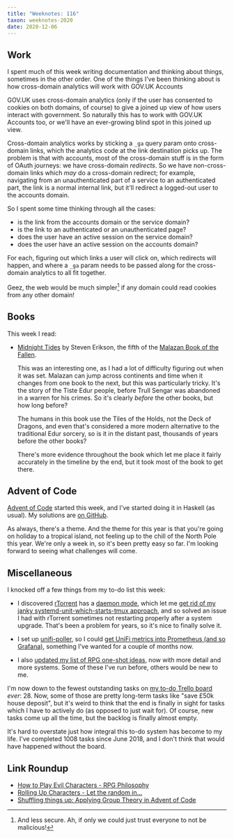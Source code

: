 ```yaml
---
title: "Weeknotes: 116"
taxon: weeknotes-2020
date: 2020-12-06
---
```


## Work

I spent much of this week writing documentation and thinking about
things, sometimes in the other order.  One of the things I've been
thinking about is how cross-domain analytics will work with GOV.UK
Accounts

GOV.UK uses cross-domain analytics (only if the user has consented to
cookies on both domains, of course) to give a joined up view of how
users interact with government.  So naturally this has to work with
GOV.UK Accounts too, or we'll have an ever-growing blind spot in this
joined up view.

Cross-domain analytics works by sticking a `_ga` query param onto
cross-domain links, which the analytics code at the link destination
picks up.  The problem is that with accounts, most of the cross-domain
stuff is in the form of OAuth journeys: we have cross-domain
*redirects*.  So we have non-cross-domain links which *may* do a
cross-domain redirect; for example, navigating from an unauthenticated
part of a service to an authenticated part, the link is a normal
internal link, but it'll redirect a logged-out user to the accounts
domain.

So I spent some time thinking through all the cases:

- is the link from the accounts domain or the service domain?
- is the link to an authenticated or an unauthenticated page?
- does the user have an active session on the service domain?
- does the user have an active session on the accounts domain?

For each, figuring out which links a user will click on, which
redirects will happen, and where a `_ga` param needs to be passed
along for the cross-domain analytics to all fit together.

Geez, the web would be much simpler[^secure] if any domain could read
cookies from any other domain!

[^secure]: And less secure.  Ah, if only we could just trust everyone
  to not be malicious!

## Books

This week I read:

- [Midnight Tides][] by Steven Erikson, the fifth of the [Malazan Book of the Fallen][].

  This was an interesting one, as I had a lot of difficulty figuring
  out when it was set.  Malazan can jump across continents and time
  when it changes from one book to the next, but this was particularly
  tricky.  It's the story of the Tiste Edur people, before Trull
  Sengar was abandoned in a warren for his crimes.  So it's clearly
  *before* the other books, but how long before?

  The humans in this book use the Tiles of the Holds, not the Deck of
  Dragons, and even that's considered a more modern alternative to the
  traditional Edur sorcery, so is it in the distant past, thousands of
  years before the other books?

  There's more evidence throughout the book which let me place it
  fairly accurately in the timeline by the end, but it took most of
  the book to get there.

[Midnight Tides]: https://en.wikipedia.org/wiki/Midnight_Tides
[Malazan Book of the Fallen]: https://en.wikipedia.org/wiki/Malazan_Book_of_the_Fallen

## Advent of Code

[Advent of Code][] started this week, and I've started doing it in
Haskell (as usual).  My solutions are [on GitHub][].

As always, there's a theme.  And the theme for this year is that
you're going on holiday to a tropical island, not feeling up to the
chill of the North Pole this year.  We're only a week in, so it's been
pretty easy so far.  I'm looking forward to seeing what challenges
will come.

[Advent of Code]: https://adventofcode.com/
[on GitHub]: https://github.com/barrucadu/aoc/tree/master/2020

## Miscellaneous

I knocked off a few things from my to-do list this week:

- I discovered [rTorrent][] has a [daemon mode][], which let me [get
  rid of my janky systemd-unit-which-starts-tmux approach][], and so
  solved an issue I had with rTorrent sometimes not restarting
  properly after a system upgrade.  That's been a problem for years,
  so it's nice to finally solve it.

- I set up [unifi-poller][], so I could [get UniFi metrics into
  Prometheus (and so Grafana)][], something I've wanted for a couple
  of months now.

- I also [updated my list of RPG one-shot ideas][], now with more
  detail and more systems.  Some of these I've run before, others
  would be new to me.

I'm now down to the fewest outstanding tasks on [my to-do Trello
board][] *ever*: 28.  Now, some of those are pretty long-term tasks
like "save £50k house deposit", but it's weird to think that the end
is finally in sight for tasks which I have to actively do (as opposed
to just wait for).  Of course, new tasks come up all the time, but the
backlog is finally almost empty.

It's hard to overstate just how integral this to-do system has become
to my life.  I've completed 1008 tasks since June 2018, and I don't
think that would have happened without the board.

[rTorrent]: https://github.com/rakshasa/rtorrent
[daemon mode]: https://github.com/rakshasa/rtorrent/wiki/Daemon_Mode
[get rid of my janky systemd-unit-which-starts-tmux approach]: https://github.com/barrucadu/nixfiles/commit/d99e02eb1699baed830109cd85aa35fb2d12ca98
[unifi-poller]: https://github.com/unifi-poller/unifi-poller
[get UniFi metrics into Prometheus (and so Grafana)]: https://github.com/barrucadu/nixfiles/compare/d99e02eb1699baed830109cd85aa35fb2d12ca98..0e89fdc2e94d749fad42f1a7d05de8a716e0aa77
[updated my list of RPG one-shot ideas]: one-shot-ideas.html
[my to-do Trello board]: self-organisation.html

## Link Roundup

- [How to Play Evil Characters - RPG Philosophy](https://www.youtube.com/watch?v=MRgTu6FTHgI)
- [Rolling Up Characters - Let the random in...](https://infodump.ghost.io/rolling-up-characters-let-the-random-in/)
- [Shuffling things up: Applying Group Theory in Advent of Code](https://blog.jle.im/entry/shuffling-things-up.html)
